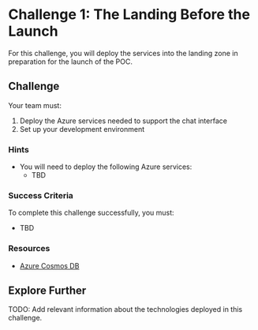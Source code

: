 # Challenge 1: The Landing Before the Launch

For this challenge, you will deploy the services into the landing zone in preparation for the launch of the POC.

## Challenge

Your team must:

1. Deploy the Azure services needed to support the chat interface
2. Set up your development environment

### Hints

- You will need to deploy the following Azure services:
  - TBD

### Success Criteria

To complete this challenge successfully, you must:

- TBD

### Resources

- [Azure Cosmos DB](https://docs.microsoft.com/azure/cosmos-db/)

## Explore Further

TODO: Add relevant information about the technologies deployed in this challenge.
